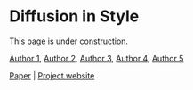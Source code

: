 # Diffusion in Style

This page is under construction.

[Author 1](https://AUTHOR1.URL), [Author 2](https://AUTHOR2.URL), [Author 3](https://AUTHOR3.URL), [Author 4](https://AUTHOR4.URL), [Author 5](https://AUTHOR5.URL)

[Paper](https://arxiv.org/pdf/ARXIV_ID.pdf) | [Project website](https://ivrl.github.io/diffusion-in-style/)
